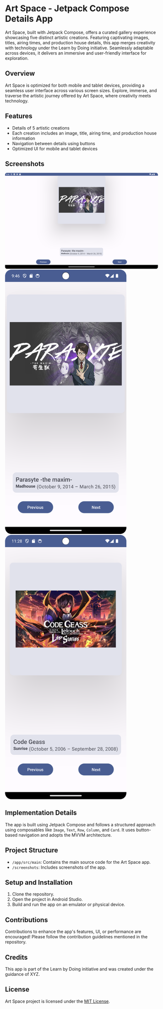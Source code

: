 # Art Space - Jetpack Compose Details App

Art Space, built with Jetpack Compose, offers a curated gallery experience showcasing five distinct artistic creations. Featuring captivating images, titles, airing times, and production house details, this app merges creativity with technology under the Learn by Doing initiative. Seamlessly adaptable across devices, it delivers an immersive and user-friendly interface for exploration.
## Overview

Art Space is optimized for both mobile and tablet devices, providing a seamless user interface across various screen sizes. Explore, immerse, and traverse the artistic journey offered by Art Space, where creativity meets technology.

## Features

- Details of 5 artistic creations
- Each creation includes an image, title, airing time, and production house information
- Navigation between details using buttons
- Optimized UI for mobile and tablet devices

## Screenshots


<img src = "Screenshots/Screenshot_20231215_214612.png" />
<img src = "Screenshots/Screenshot_20231215_214707.png" width = "400"/> 
<img src = "Screenshots/Screenshot_20231216_112838.png" width = "400"/>


## Implementation Details

The app is built using Jetpack Compose and follows a structured approach using composables like `Image`, `Text`, `Row`, `Column`, and `Card`. It uses button-based navigation and adopts the MVVM architecture.

## Project Structure

- `/app/src/main`: Contains the main source code for the Art Space app.
- `/screenshots`: Includes screenshots of the app.

## Setup and Installation

1. Clone the repository.
2. Open the project in Android Studio.
3. Build and run the app on an emulator or physical device.

## Contributions

Contributions to enhance the app's features, UI, or performance are encouraged! Please follow the contribution guidelines mentioned in the repository.

## Credits

This app is part of the Learn by Doing initiative and was created under the guidance of XYZ.

## License

Art Space project is licensed under the [MIT License](LICENSE).
